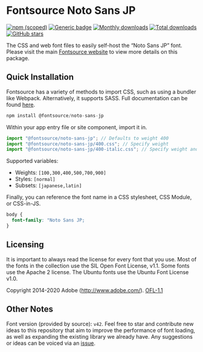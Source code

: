 # Fontsource Noto Sans JP

[![npm (scoped)](https://img.shields.io/npm/v/@fontsource/noto-sans-jp?color=brightgreen)](https://www.npmjs.com/package/@fontsource/noto-sans-jp) [![Generic badge](https://img.shields.io/badge/fontsource-passing-brightgreen)](https://github.com/fontsource/fontsource) [![Monthly downloads](https://badgen.net/npm/dm/@fontsource/noto-sans-jp)](https://github.com/fontsource/fontsource) [![Total downloads](https://badgen.net/npm/dt/@fontsource/noto-sans-jp)](https://github.com/fontsource/fontsource) [![GitHub stars](https://img.shields.io/github/stars/fontsource/fontsource.svg?style=social&label=Star)](https://github.com/fontsource/fontsource/stargazers)

The CSS and web font files to easily self-host the “Noto Sans JP” font. Please visit the main [Fontsource website](https://fontsource.org/fonts/noto-sans-jp) to view more details on this package.

## Quick Installation

Fontsource has a variety of methods to import CSS, such as using a bundler like Webpack. Alternatively, it supports SASS. Full documentation can be found [here](https://fontsource.org/docs/introduction).

```javascript
npm install @fontsource/noto-sans-jp
```

Within your app entry file or site component, import it in.

```javascript
import "@fontsource/noto-sans-jp"; // Defaults to weight 400
import "@fontsource/noto-sans-jp/400.css"; // Specify weight
import "@fontsource/noto-sans-jp/400-italic.css"; // Specify weight and style

```

Supported variables:
- Weights: `[100,300,400,500,700,900]`
- Styles: `[normal]`
- Subsets: `[japanese,latin]`

Finally, you can reference the font name in a CSS stylesheet, CSS Module, or CSS-in-JS.

```css
body {
  font-family: "Noto Sans JP;
}
```

## Licensing
It is important to always read the license for every font that you use.
Most of the fonts in the collection use the SIL Open Font License, v1.1. Some fonts use the Apache 2 license. The Ubuntu fonts use the Ubuntu Font License v1.0.

Copyright 2014-2020 Adobe (http://www.adobe.com/).
[OFL-1.1](http://scripts.sil.org/OFL)

## Other Notes
Font version (provided by source): `v42`.
Feel free to star and contribute new ideas to this repository that aim to improve the performance of font loading, as well as expanding the existing library we already have. Any suggestions or ideas can be voiced via an [issue](https://github.com/fontsource/fontsource/issues).